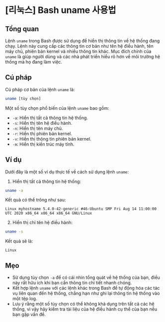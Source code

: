 # [리눅스] Bash uname 사용법

## Tổng quan
Lệnh `uname` trong Bash được sử dụng để hiển thị thông tin về hệ thống đang chạy. Lệnh này cung cấp các thông tin cơ bản như tên hệ điều hành, tên máy chủ, phiên bản kernel và nhiều thông tin khác. Mục đích chính của `uname` là giúp người dùng và các nhà phát triển hiểu rõ hơn về môi trường hệ thống mà họ đang làm việc.

## Cú pháp
Cú pháp cơ bản của lệnh `uname` là:

```bash
uname [tùy chọn]
```

Một số tùy chọn phổ biến của lệnh `uname` bao gồm:

- `-a`: Hiển thị tất cả thông tin hệ thống.
- `-s`: Hiển thị tên hệ điều hành.
- `-n`: Hiển thị tên máy chủ.
- `-r`: Hiển thị phiên bản kernel.
- `-v`: Hiển thị thông tin phiên bản kernel.
- `-m`: Hiển thị kiến trúc máy tính.

## Ví dụ
Dưới đây là một số ví dụ thực tế về cách sử dụng lệnh `uname`:

1. Hiển thị tất cả thông tin hệ thống:

```bash
uname -a
```
Kết quả có thể trông như sau:
```
Linux myhostname 5.4.0-42-generic #46-Ubuntu SMP Fri Aug 14 11:00:00 UTC 2020 x86_64 x86_64 x86_64 GNU/Linux
```

2. Hiển thị chỉ tên hệ điều hành:

```bash
uname -s
```
Kết quả sẽ là:
```
Linux
```

## Mẹo
- Sử dụng tùy chọn `-a` để có cái nhìn tổng quát về hệ thống của bạn, điều này rất hữu ích khi bạn cần thông tin chi tiết nhanh chóng.
- Kết hợp lệnh `uname` với các lệnh khác trong Bash để tự động hóa các tác vụ liên quan đến hệ thống, chẳng hạn như ghi lại thông tin hệ thống vào một tệp log.
- Lưu ý rằng một số tùy chọn có thể không khả dụng trên tất cả các hệ thống, vì vậy hãy kiểm tra tài liệu của hệ điều hành cụ thể của bạn nếu bạn gặp vấn đề.